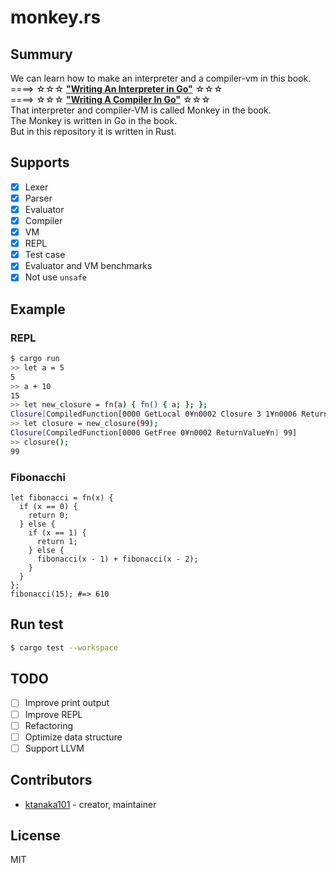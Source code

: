 # monkey.rs

## Summury

We can learn how to make an interpreter and a compiler-vm in this book.  
====> ☆☆☆ **["Writing An Interpreter in Go"](https://interpreterbook.com/)** ☆☆☆  
====> ☆☆☆ **["Writing A Compiler In Go"](https://compilerbook.com/)** ☆☆☆  
That interpreter and compiler-VM is called Monkey in the book.  
The Monkey is written in Go in the book.  
But in this repository it is written in Rust.

## Supports

- [x] Lexer
- [x] Parser
- [x] Evaluator
- [x] Compiler
- [x] VM
- [x] REPL
- [x] Test case
- [x] Evaluator and VM benchmarks
- [x] Not use `unsafe`

## Example

### REPL

```sh
$ cargo run
>> let a = 5
5
>> a + 10
15
>> let new_closure = fn(a) { fn() { a; }; };
Closure[CompiledFunction[0000 GetLocal 0¥n0002 Closure 3 1¥n0006 ReturnValue¥n] ]
>> let closure = new_closure(99);
Closure[CompiledFunction[0000 GetFree 0¥n0002 ReturnValue¥n] 99]
>> closure();
99
```

### Fibonacchi

```monkey
let fibonacci = fn(x) {
  if (x == 0) {
    return 0;
  } else {
    if (x == 1) {
      return 1;
    } else {
      fibonacci(x - 1) + fibonacci(x - 2);
    }
  }
};
fibonacci(15); #=> 610
```

## Run test

```sh
$ cargo test --workspace
```

## TODO

- [ ] Improve print output
- [ ] Improve REPL
- [ ] Refactoring
- [ ] Optimize data structure
- [ ] Support LLVM

## Contributors

- [ktanaka101](https://github.com/ktanaka101) - creator, maintainer

## License

MIT
